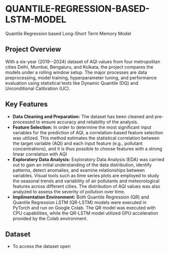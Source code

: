 # QUANTILE-REGRESSION-BASED-LSTM-MODEL
Quantile Regression based Long-Short Term Memory Model
## Project Overview
With a six-year (2019--2024) dataset of AQI values from four metropolitan cities Delhi, Mumbai, Bengaluru, and Kolkata, the project compares the models under a rolling window setup. The major processes are data preprocessing, model training, hyperparameter tuning, and performance evaluation using statistical tests like Dynamic Quantile (DQ) and Unconditional Calibration (UC).

## Key Features
- **Data Cleaning and Preparation:** The dataset has been cleaned and pre-processed to ensure accuracy and reliability of the analysis.
- **Feature Selection:** In order to determine the most significant input variables for the prediction of AQI, a correlation-based feature selection was utilized. This method estimates the statistical correlation between the target variable (AQI) and each input feature (e.g., pollutant concentrations), and it is thus possible to choose features with a strong linear correlation with AQI 
- **Exploratory Data Analysis:** Exploratory Data Analysis (EDA) was carried out to gain an initial understanding of the data distribution, identify patterns, detect anomalies, and examine relationships between variables. Visual tools such as time series plots are employed to study the seasonal trends and variability of air pollutants and meteorological features across different cities. The distribution of AQI values was also analyzed to assess the severity of pollution over time.
- **Implimentation Environment:** Both Quantile Regression (QR) and Quantile Regression LSTM (QR-LSTM) models were executed in PyTorch and run on Google Colab. The QR model was executed with CPU capabilities, while the QR-LSTM model utilized GPU acceleration provided by the Colab environment.
## Dataset
- To access the dataset open 
